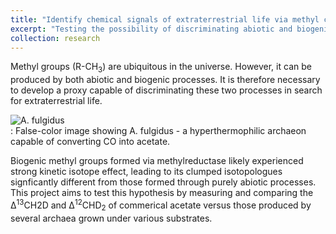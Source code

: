 ```yaml
---
title: "Identify chemical signals of extraterrestrial life via methyl clumping"
excerpt: "Testing the possibility of discriminating abiotic and biogenic methyl groups via clumped isotologues <br/><br/><img src='/images/methyl_shuffle/A.fulgidus.jpg'>"
collection: research
---
```


Methyl groups (R-CH<sub>3</sub>) are ubiquitous in the universe. However, it can be produced by both abiotic and biogenic processes. It is therefore necessary to develop a proxy capable of discriminating these two processes in search for extraterrestrial life. 

![A. fulgidus](/images/methyl_shuffle/A.fulgidus.jpg)       
: False-color image showing A. fulgidus - a hyperthermophilic archaeon capable of converting CO into acetate.   

Biogenic methyl groups formed via methylreductase likely experienced strong kinetic isotope effect, leading to its clumped isotopologues signficantly different from those formed through purely abiotic processes. This project aims to test this hypothesis by measuring and comparing the Δ<sup>13</sup>CH2D and Δ<sup>12</sup>CHD<sub>2</sub> of commerical acetate versus those produced by several archaea grown under various substrates. 


